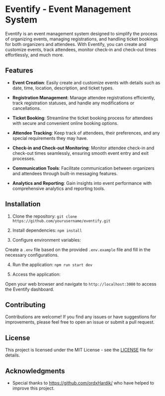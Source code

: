 # Eventify - Event Management System

Eventify is an event management system designed to simplify the process of organizing events, managing registrations, and handling ticket bookings for both organizers and attendees. With Eventify, you can create and customize events, track attendees, monitor check-in and check-out times effortlessly, and much more.

## Features

- **Event Creation**: Easily create and customize events with details such as date, time, location, description, and ticket types.
  
- **Registration Management**: Manage attendee registrations efficiently, track registration statuses, and handle any modifications or cancellations.

- **Ticket Booking**: Streamline the ticket booking process for attendees with secure and convenient online booking options.

- **Attendee Tracking**: Keep track of attendees, their preferences, and any special requirements they may have.

- **Check-in and Check-out Monitoring**: Monitor attendee check-in and check-out times seamlessly, ensuring smooth event entry and exit processes.

- **Communication Tools**: Facilitate communication between organizers and attendees through built-in messaging features.

- **Analytics and Reporting**: Gain insights into event performance with comprehensive analytics and reporting tools.

## Installation

1. Clone the repository: `git clone https://github.com/yourusername/eventify.git`

2. Install dependencies: `npm install`

3. Configure environment variables:

Create a `.env` file based on the provided `.env.example` file and fill in the necessary configurations.

4. Run the application: `npm run start dev`

5. Access the application:

Open your web browser and navigate to `http://localhost:3000` to access the Eventify dashboard.

## Contributing

Contributions are welcome! If you find any issues or have suggestions for improvements, please feel free to open an issue or submit a pull request.

## License

This project is licensed under the MIT License - see the [LICENSE](LICENSE.md) file for details.

## Acknowledgments

- Special thanks to https://github.com/ordxHardik/ who have helped to improve this project.
